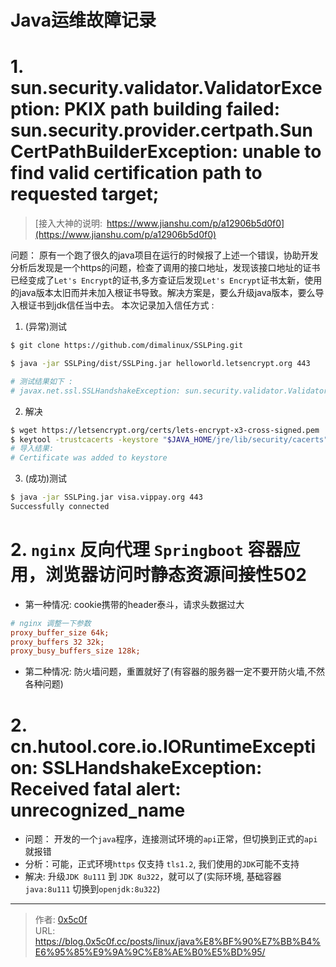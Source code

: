 # Java运维故障记录


# 1. sun.security.validator.ValidatorException: PKIX path building failed: sun.security.provider.certpath.SunCertPathBuilderException: unable to find valid certification path to requested target; 

> [接入大神的说明:&ensp;https://www.jianshu.com/p/a12906b5d0f0](https://www.jianshu.com/p/a12906b5d0f0)

问题： 原有一个跑了很久的java项目在运行的时候报了上述一个错误，协助开发分析后发现是一个https的问题，检查了调用的接口地址，发现该接口地址的证书已经变成了`Let's Encrypt`的证书,多方查证后发现`Let's Encrypt`证书太新，使用的java版本太旧而并未加入根证书导致。解决方案是，要么升级java版本，要么导入根证书到jdk信任当中去。
本次记录加入信任方式 : 
1. (异常)测试 
```bash
$ git clone https://github.com/dimalinux/SSLPing.git

$ java -jar SSLPing/dist/SSLPing.jar helloworld.letsencrypt.org 443

# 测试结果如下 :
# javax.net.ssl.SSLHandshakeException: sun.security.validator.ValidatorException: PKIX path building failed: sun.security.provider.certpath.SunCertPathBuilderException: unable to find valid certification path to requested target  
```

2. 解决 
```bash
$ wget https://letsencrypt.org/certs/lets-encrypt-x3-cross-signed.pem
$ keytool -trustcacerts -keystore "$JAVA_HOME/jre/lib/security/cacerts" -storepass changeit -noprompt -importcert -alias lets-encrypt-x3-cross-signed -file "lets-encrypt-x3-cross-signed.pem" 
# 导入结果:
# Certificate was added to keystore 
```

3. (成功)测试
```bash
$ java -jar SSLPing.jar visa.vippay.org 443
Successfully connected
```

# 2. `nginx` 反向代理 `Springboot` 容器应用，浏览器访问时静态资源间接性502
- 第一种情况: cookie携带的header泰斗，请求头数据过大
```ini
# nginx 调整一下参数 
proxy_buffer_size 64k;
proxy_buffers 32 32k;
proxy_busy_buffers_size 128k;
```

- 第二种情况: 防火墙问题，重置就好了(有容器的服务器一定不要开防火墙,不然各种问题)

# 2. cn.hutool.core.io.IORuntimeException: SSLHandshakeException: Received fatal alert: unrecognized_name
- 问题： 开发的一个`java`程序，连接测试环境的`api`正常，但切换到正式的`api`就报错
- 分析：可能，正式环境`https` 仅支持 `tls1.2`, 我们使用的`JDK`可能不支持
- 解决: 升级`JDK 8u111` 到  `JDK 8u322`，就可以了(实际环境, 基础容器 `java:8u111` 切换到`openjdk:8u322`)  

---

> 作者: [0x5c0f](https://blog.0x5c0f.cc)  
> URL: https://blog.0x5c0f.cc/posts/linux/java%E8%BF%90%E7%BB%B4%E6%95%85%E9%9A%9C%E8%AE%B0%E5%BD%95/  

